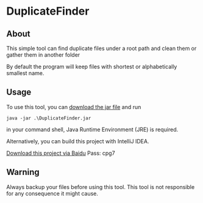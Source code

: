 # DuplicateFinder
## About
This simple tool can find duplicate files under a root path and clean them or gather them in another folder

By default the program will keep files with shortest or alphabetically smallest name.

## Usage
To use this tool, you can [download the jar file](https://raw.githubusercontent.com/Yaindrop/DuplicateFinder/master/out/artifacts/DuplicateFinder_jar/DuplicateFinder.jar) and run 

    java -jar .\DuplicateFinder.jar
in your command shell, Java Runtime Environment (JRE) is required.

Alternatively, you can build this project with IntelliJ IDEA.

[Download this project via Baidu](https://pan.baidu.com/s/4i6pGwip) Pass: cpg7

## Warning
Always backup your files before using this tool. This tool is not responsible for any consequence it might cause.
